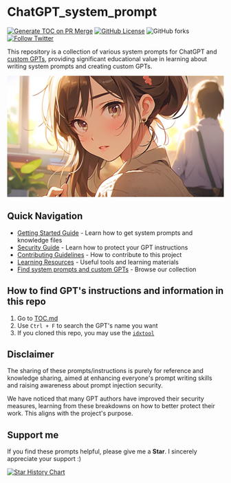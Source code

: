 # ChatGPT_system_prompt
[![Generate TOC on PR Merge](https://github.com/LouisShark/chatgpt_system_prompt/actions/workflows/build-toc.yaml/badge.svg?branch=main)](https://github.com/LouisShark/chatgpt_system_prompt/actions/workflows/build-toc.yaml)
[![GitHub License](https://img.shields.io/github/license/LouisShark/chatgpt_system_prompt)](https://github.com/LouisShark/chatgpt_system_prompt/blob/main/LICENSE)
![GitHub forks](https://img.shields.io/github/forks/LouisShark/chatgpt_system_prompt)
[![Follow Twitter][twitter-image]][twitter-url]

[twitter-image]: https://img.shields.io/twitter/follow/LouisShark
[twitter-url]: https://twitter.com/shark_louis

This repository is a collection of various system prompts for ChatGPT and [custom GPTs](https://openai.com/blog/introducing-gpts), providing significant educational value in learning about writing system prompts and creating custom GPTs.

<img src="bg.png" width="600px" />

## Quick Navigation

- [Getting Started Guide](./GETTING_STARTED.md) - Learn how to get system prompts and knowledge files
- [Security Guide](./SECURITY.md) - Learn how to protect your GPT instructions
- [Contributing Guidelines](./CONTRIBUTING.md) - How to contribute to this project
- [Learning Resources](./RESOURCES.md) - Useful tools and learning materials
- [Find system prompts and custom GPTs](./TOC.md) - Browse our collection

## How to find GPT's instructions and information in this repo

1. Go to [TOC.md](./TOC.md)
2. Use `Ctrl + F` to search the GPT's name you want
3. If you cloned this repo, you may use the [`idxtool`](./scripts/README.md)

## Disclaimer

The sharing of these prompts/instructions is purely for reference and knowledge sharing, aimed at enhancing everyone's prompt writing skills and raising awareness about prompt injection security.

We have noticed that many GPT authors have improved their security measures, learning from these breakdowns on how to better protect their work. This aligns with the project's purpose.

## Support me

If you find these prompts helpful, please give me a **Star**. I sincerely appreciate your support :)

[![Star History Chart](https://api.star-history.com/svg?repos=LouisShark/ChatGPT_system_prompt&type=Date)](https://star-history.com/#LouisShark/ChatGPT_system_prompt&Date)
